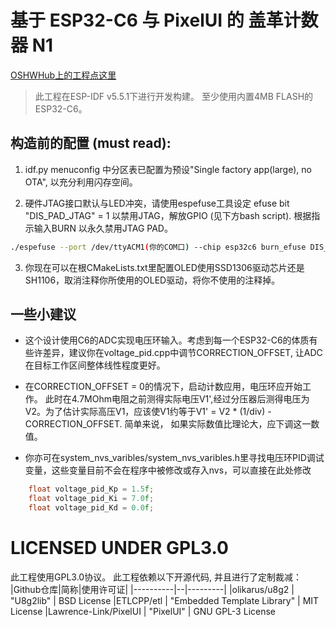 # 基于 ESP32-C6 与 PixelUI 的 盖革计数器 N1

[OSHWHub上的工程点这里](https://oshwhub.com/qstorey/geiger-counter-n1/)


> 此工程在ESP-IDF v5.5.1下进行开发构建。
至少使用内置4MB FLASH的ESP32-C6。

## 构造前的配置 (must read): 
1. idf.py menuconfig 中分区表已配置为预设"Single factory app(large), no OTA", 以充分利用闪存空间。

2. 硬件JTAG接口默认与LED冲突，请使用espefuse工具设定 efuse bit "DIS_PAD_JTAG" = 1 以禁用JTAG，解放GPIO (见下方bash script). 根据指示输入BURN 以永久禁用JTAG PAD。
```bash
./espefuse --port /dev/ttyACM1(你的COM口) --chip esp32c6 burn_efuse DIS_PAD_JTAG 1
```
3. 你现在可以在根CMakeLists.txt里配置OLED使用SSD1306驱动芯片还是SH1106，取消注释你所使用的OLED驱动，将你不使用的注释掉。

## 一些小建议
- 这个设计使用C6的ADC实现电压环输入。考虑到每一个ESP32-C6的体质有些许差异，建议你在voltage_pid.cpp中调节CORRECTION_OFFSET, 让ADC在目标工作区间整体线性程度更好。

- 在CORRECTION_OFFSET = 0的情况下，启动计数应用，电压环应开始工作。 此时在4.7MOhm电阻之前测得实际电压V1',经过分压器后测得电压为V2。为了估计实际高压V1，应该使V1约等于V1' = V2 * (1/div) - CORRECTION_OFFSET. 简单来说， 如果实际数值比理论大，应下调这一数值。

- 你亦可在system_nvs_varibles/system_nvs_varibles.h里寻找电压环PID调试变量，这些变量目前不会在程序中被修改或存入nvs，可以直接在此处修改
```cpp
    float voltage_pid_Kp = 1.5f;
    float voltage_pid_Ki = 7.0f;
    float voltage_pid_Kd = 0.0f;
```

# LICENSED UNDER GPL3.0
此工程使用GPL3.0协议。
此工程依赖以下开源代码, 并且进行了定制裁减：
|Github仓库|简称|使用许可证|
|----------|--|---------|
|olikarus/u8g2          | "U8g2lib"                   |  BSD License
|ETLCPP/etl             | "Embedded Template Library" |  MIT License
|Lawrence-Link/PixelUI  | "PixelUI"                   |  GNU GPL-3 License
